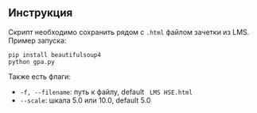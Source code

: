 ## Инструкция

Скрипт необходимо сохранить рядом с `.html` файлом зачетки из LMS. Пример запуска:

```
pip install beautifulsoup4
python gpa.py
```

Также есть флаги:

* `-f, --filename`: путь к файлу, default ` LMS HSE.html`
* `--scale`: шкала 5.0 или 10.0, default 5.0
